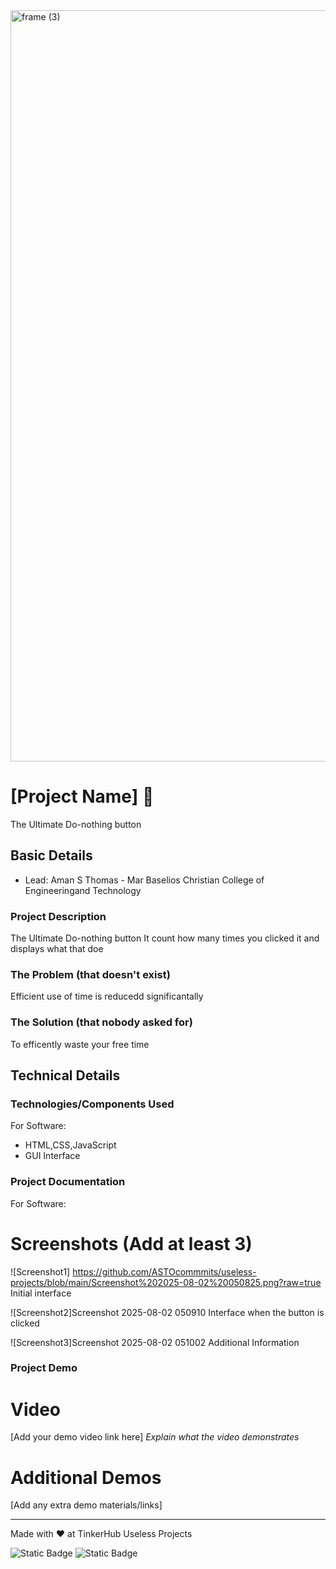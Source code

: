 <img width="3188" height="1202" alt="frame (3)" src="https://github.com/user-attachments/assets/517ad8e9-ad22-457d-9538-a9e62d137cd7" />


# [Project Name] 🎯
The Ultimate Do-nothing button

## Basic Details
- Lead: Aman S Thomas - Mar Baselios Christian College of Engineeringand Technology

### Project Description
The Ultimate Do-nothing button
It count how many times you clicked it and displays what that doe

### The Problem (that doesn't exist)
Efficient use of time is reducedd significantally

### The Solution (that nobody asked for)
To efficently waste your free time

## Technical Details
### Technologies/Components Used
For Software:
- HTML,CSS,JavaScript
- GUI Interface

### Project Documentation
For Software:

# Screenshots (Add at least 3)
![Screenshot1] https://github.com/ASTOcommmits/useless-projects/blob/main/Screenshot%202025-08-02%20050825.png?raw=true
Initial interface

![Screenshot2]Screenshot 2025-08-02 050910
Interface when the button is clicked

![Screenshot3]Screenshot 2025-08-02 051002
Additional Information


### Project Demo
# Video
[Add your demo video link here]
*Explain what the video demonstrates*

# Additional Demos
[Add any extra demo materials/links]

---
Made with ❤️ at TinkerHub Useless Projects 

![Static Badge](https://img.shields.io/badge/TinkerHub-24?color=%23000000&link=https%3A%2F%2Fwww.tinkerhub.org%2F)
![Static Badge](https://img.shields.io/badge/UselessProjects--25-25?link=https%3A%2F%2Fwww.tinkerhub.org%2Fevents%2FQ2Q1TQKX6Q%2FUseless%2520Projects)


